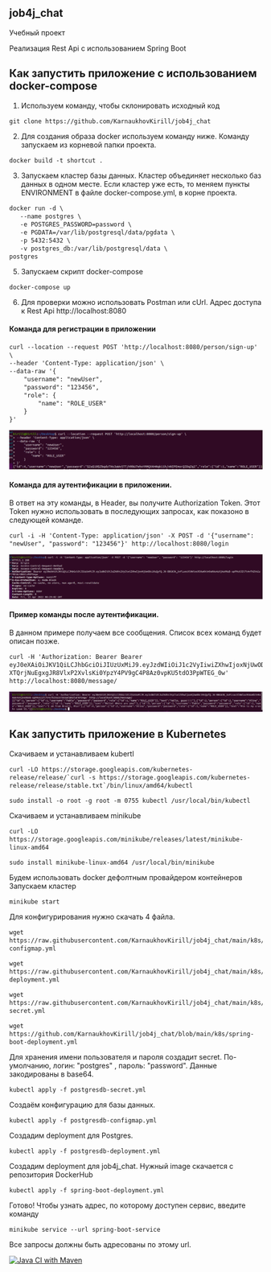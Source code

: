 ## job4j_chat

Учебный проект

Реализация Rest Api с использованием Spring Boot

## Как запустить приложение с использованием docker-compose
1. Используем команду, чтобы склонировать исходный код
````
git clone https://github.com/KarnaukhovKirill/job4j_chat
````
2. Для создания образа docker используем команду ниже. Команду запускаем из корневой папки проекта.
````
docker build -t shortcut .
````
3. Запускаем кластер базы данных. Кластер объединяет несколько баз данных в одном месте. Если кластер уже есть, то меняем
пункты ENVIRONMENT в файле docker-compose.yml, в корне проекта. 
````
docker run -d \
   --name postgres \
   -e POSTGRES_PASSWORD=password \
   -e PGDATA=/var/lib/postgresql/data/pgdata \
   -p 5432:5432 \
   -v postgres_db:/var/lib/postgresql/data \
postgres
````
5. Запускаем скрипт docker-compose
````
docker-compose up
````
6. Для проверки можно использовать Postman или cUrl. Адрес доступа к Rest Api http://localhost:8080

#### Команда для регистрации в приложении
````
curl --location --request POST 'http://localhost:8080/person/sign-up' \
--header 'Content-Type: application/json' \
--data-raw '{
    "username": "newUser",
    "password": "123456",
    "role": {
        "name": "ROLE_USER"
    }
}'
````
![alt text](https://github.com/KarnaukhovKirill/job4j_chat/blob/main/img/sing-up.png)

#### Команда для аутентификации в приложении. 
В ответ на эту команды, в Header, вы получите Authorization Token. 
Этот Token нужно использовать в последующих запросах, как показоно в следующей команде.
````
curl -i -H 'Content-Type: application/json' -X POST -d '{"username": "newUser", "password": "123456"}' http://localhost:8080/login
````
![alt text](https://github.com/KarnaukhovKirill/job4j_chat/blob/main/img/login.png)

#### Пример команды после аутентификации. 
В данном примере получаем все сообщения. Список всех команд будет описан позже.
````
curl -H 'Authorization: Bearer Bearer eyJ0eXAiOiJKV1QiLCJhbGciOiJIUzUxMiJ9.eyJzdWIiOiJ1c2VyIiwiZXhwIjoxNjUwODc0MzY3fQ.deMgc4yxudR1QHHdoaeRFE8wg-XTQrjNuEgxgJR8VlxP2XvlsKi0YpzY4PV9gC4P8Az0vpKU5tdO3PpWTEG_0w' http://localhost:8080/message/
````
![alt text](https://github.com/KarnaukhovKirill/job4j_chat/blob/main/img/getMessage.png)

## Как запустить приложение в Kubernetes 
Скачиваем и устанавливаем kubertl
```
curl -LO https://storage.googleapis.com/kubernetes-release/release/`curl -s https://storage.googleapis.com/kubernetes-release/release/stable.txt`/bin/linux/amd64/kubectl
```
````
sudo install -o root -g root -m 0755 kubectl /usr/local/bin/kubectl
````
Скачиваем и устанавливаем minikube
````
curl -LO https://storage.googleapis.com/minikube/releases/latest/minikube-linux-amd64
````
```
sudo install minikube-linux-amd64 /usr/local/bin/minikube
```
Будем использовать docker дефолтным провайдером контейнеров
Запускаем кластер
````
minikube start
````
Для конфигурирования нужно скачать 4 файла. 
````
wget https://raw.githubusercontent.com/KarnaukhovKirill/job4j_chat/main/k8s/postgresdb-configmap.yml
````
````
wget https://raw.githubusercontent.com/KarnaukhovKirill/job4j_chat/main/k8s/postgresdb-deployment.yml
````
````
wget https://raw.githubusercontent.com/KarnaukhovKirill/job4j_chat/main/k8s/postgresdb-secret.yml
````
````
wget https://github.com/KarnaukhovKirill/job4j_chat/blob/main/k8s/spring-boot-deployment.yml
````
Для хранения имени пользователя и пароля создадит secret. По-умолчанию, логин: "postgres" , пароль: "password". 
Данные закодированы в base64. 
````
kubectl apply -f postgresdb-secret.yml
````
Создаём конфигурацию для базы данных. 
````
kubectl apply -f postgresdb-configmap.yml
````
Создадим deployment для Postgres. 
````
kubectl apply -f postgresdb-deployment.yml
````
Создадим deployment для job4j_chat. Нужный image скачается с репозитория DockerHub
````
kubectl apply -f spring-boot-deployment.yml
````
Готово! Чтобы узнать адрес, по которому доступен сервис, введите команду
````
minikube service --url spring-boot-service
````
Все запросы должны быть адресованы по этому url. 

[![Java CI with Maven](https://github.com/KarnaukhovKirill/job4j_chat/actions/workflows/github-actions-demo.yml/badge.svg)](https://github.com/KarnaukhovKirill/job4j_chat/actions/workflows/github-actions-demo.yml)
